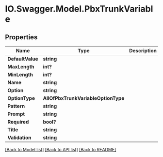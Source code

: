 # IO.Swagger.Model.PbxTrunkVariable
## Properties

Name | Type | Description | Notes
------------ | ------------- | ------------- | -------------
**DefaultValue** | **string** |  | [optional] 
**MaxLength** | **int?** |  | [optional] 
**MinLength** | **int?** |  | [optional] 
**Name** | **string** |  | [optional] 
**Option** | **string** |  | [optional] 
**OptionType** | **AllOfPbxTrunkVariableOptionType** |  | [optional] 
**Pattern** | **string** |  | [optional] 
**Prompt** | **string** |  | [optional] 
**Required** | **bool?** |  | [optional] 
**Title** | **string** |  | [optional] 
**Validation** | **string** |  | [optional] 

[[Back to Model list]](../README.md#documentation-for-models) [[Back to API list]](../README.md#documentation-for-api-endpoints) [[Back to README]](../README.md)

